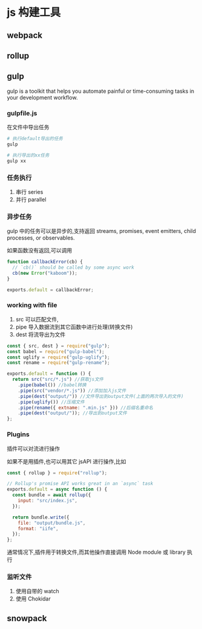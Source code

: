 # js 构建工具

## webpack

## rollup

## gulp

gulp is a toolkit that helps you automate painful or time-consuming tasks in your development workflow.

### gulpfile.js

在文件中导出任务

```sh
# 执行default导出的任务
gulp

# 执行导出的xx任务
gulp xx
```

### 任务执行

1. 串行 series
2. 并行 parallel

### 异步任务

gulp 中的任务可以是异步的,支持返回 streams, promises, event emitters, child processes, or observables.

如果函数没有返回,可以调用

```js
function callbackError(cb) {
  // `cb()` should be called by some async work
  cb(new Error("kaboom"));
}

exports.default = callbackError;
```

### working with file

1. src 可以匹配文件,
2. pipe 导入数据流到其它函数中进行处理(转换文件)
3. dest 将流导出为文件

```js
const { src, dest } = require("gulp");
const babel = require("gulp-babel");
const uglify = require("gulp-uglify");
const rename = require("gulp-rename");

exports.default = function () {
  return src("src/*.js") //获取js文件
    .pipe(babel()) //babel转换
    .pipe(src("vendor/*.js")) //添加加入js文件
    .pipe(dest("output/")) //文件导出到output文件(上面的两次导入的文件)
    .pipe(uglify()) //压缩文件
    .pipe(rename({ extname: ".min.js" })) //后缀名重命名
    .pipe(dest("output/")); //导出到output文件
};
```

### Plugins

插件可以对流进行操作

如果不是用插件,也可以用其它 jsAPI 进行操作,比如

```js
const { rollup } = require("rollup");

// Rollup's promise API works great in an `async` task
exports.default = async function () {
  const bundle = await rollup({
    input: "src/index.js",
  });

  return bundle.write({
    file: "output/bundle.js",
    format: "iife",
  });
};
```

通常情况下,插件用于转换文件,而其他操作直接调用 Node module 或 library 执行

### 监听文件

1. 使用自带的 watch
2. 使用 Chokidar

## snowpack
